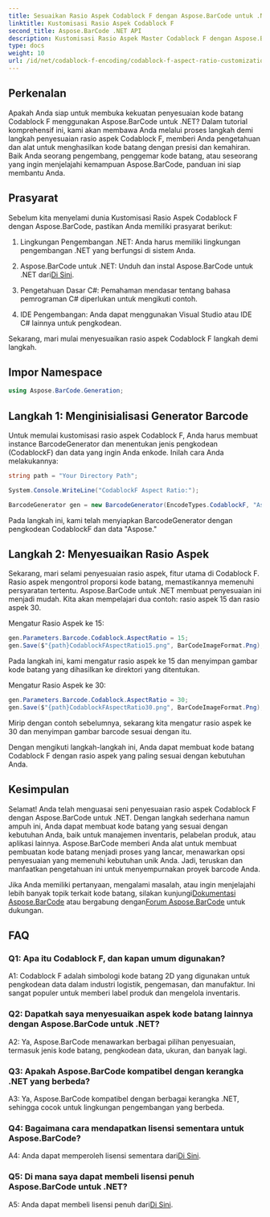 ```yaml
---
title: Sesuaikan Rasio Aspek Codablock F dengan Aspose.BarCode untuk .NET
linktitle: Kustomisasi Rasio Aspek Codablock F
second_title: Aspose.BarCode .NET API
description: Kustomisasi Rasio Aspek Master Codablock F dengan Aspose.BarCode untuk .NET. Buat kode batang presisi yang disesuaikan dengan kebutuhan Anda dengan mudah.
type: docs
weight: 10
url: /id/net/codablock-f-encoding/codablock-f-aspect-ratio-customization/
---
```

## Perkenalan

Apakah Anda siap untuk membuka kekuatan penyesuaian kode batang Codablock F menggunakan Aspose.BarCode untuk .NET? Dalam tutorial komprehensif ini, kami akan membawa Anda melalui proses langkah demi langkah penyesuaian rasio aspek Codablock F, memberi Anda pengetahuan dan alat untuk menghasilkan kode batang dengan presisi dan kemahiran. Baik Anda seorang pengembang, penggemar kode batang, atau seseorang yang ingin menjelajahi kemampuan Aspose.BarCode, panduan ini siap membantu Anda.

## Prasyarat

Sebelum kita menyelami dunia Kustomisasi Rasio Aspek Codablock F dengan Aspose.BarCode, pastikan Anda memiliki prasyarat berikut:

1. Lingkungan Pengembangan .NET: Anda harus memiliki lingkungan pengembangan .NET yang berfungsi di sistem Anda.

2.  Aspose.BarCode untuk .NET: Unduh dan instal Aspose.BarCode untuk .NET dari[Di Sini](https://releases.aspose.com/barcode/net/).

3. Pengetahuan Dasar C#: Pemahaman mendasar tentang bahasa pemrograman C# diperlukan untuk mengikuti contoh.

4. IDE Pengembangan: Anda dapat menggunakan Visual Studio atau IDE C# lainnya untuk pengkodean.

Sekarang, mari mulai menyesuaikan rasio aspek Codablock F langkah demi langkah.

## Impor Namespace

```csharp
using Aspose.BarCode.Generation;
```

## Langkah 1: Menginisialisasi Generator Barcode

Untuk memulai kustomisasi rasio aspek Codablock F, Anda harus membuat instance BarcodeGenerator dan menentukan jenis pengkodean (CodablockF) dan data yang ingin Anda enkode. Inilah cara Anda melakukannya:

```csharp
string path = "Your Directory Path";

System.Console.WriteLine("CodablockF Aspect Ratio:");

BarcodeGenerator gen = new BarcodeGenerator(EncodeTypes.CodablockF, "Aspose");
```

Pada langkah ini, kami telah menyiapkan BarcodeGenerator dengan pengkodean CodablockF dan data "Aspose."

## Langkah 2: Menyesuaikan Rasio Aspek

Sekarang, mari selami penyesuaian rasio aspek, fitur utama di Codablock F. Rasio aspek mengontrol proporsi kode batang, memastikannya memenuhi persyaratan tertentu. Aspose.BarCode untuk .NET membuat penyesuaian ini menjadi mudah. Kita akan mempelajari dua contoh: rasio aspek 15 dan rasio aspek 30.

Mengatur Rasio Aspek ke 15:

```csharp
gen.Parameters.Barcode.Codablock.AspectRatio = 15;
gen.Save($"{path}CodablockFAspectRatio15.png", BarCodeImageFormat.Png);
```

Pada langkah ini, kami mengatur rasio aspek ke 15 dan menyimpan gambar kode batang yang dihasilkan ke direktori yang ditentukan.

Mengatur Rasio Aspek ke 30:

```csharp
gen.Parameters.Barcode.Codablock.AspectRatio = 30;
gen.Save($"{path}CodablockFAspectRatio30.png", BarCodeImageFormat.Png);
```

Mirip dengan contoh sebelumnya, sekarang kita mengatur rasio aspek ke 30 dan menyimpan gambar barcode sesuai dengan itu.

Dengan mengikuti langkah-langkah ini, Anda dapat membuat kode batang Codablock F dengan rasio aspek yang paling sesuai dengan kebutuhan Anda.

## Kesimpulan

Selamat! Anda telah menguasai seni penyesuaian rasio aspek Codablock F dengan Aspose.BarCode untuk .NET. Dengan langkah sederhana namun ampuh ini, Anda dapat membuat kode batang yang sesuai dengan kebutuhan Anda, baik untuk manajemen inventaris, pelabelan produk, atau aplikasi lainnya. Aspose.BarCode memberi Anda alat untuk membuat pembuatan kode batang menjadi proses yang lancar, menawarkan opsi penyesuaian yang memenuhi kebutuhan unik Anda. Jadi, teruskan dan manfaatkan pengetahuan ini untuk menyempurnakan proyek barcode Anda.

 Jika Anda memiliki pertanyaan, mengalami masalah, atau ingin menjelajahi lebih banyak topik terkait kode batang, silakan kunjungi[Dokumentasi Aspose.BarCode](https://reference.aspose.com/barcode/net/) atau bergabung dengan[Forum Aspose.BarCode](https://forum.aspose.com/c/barcode/13) untuk dukungan.

## FAQ

### Q1: Apa itu Codablock F, dan kapan umum digunakan?

A1: Codablock F adalah simbologi kode batang 2D yang digunakan untuk pengkodean data dalam industri logistik, pengemasan, dan manufaktur. Ini sangat populer untuk memberi label produk dan mengelola inventaris.

### Q2: Dapatkah saya menyesuaikan aspek kode batang lainnya dengan Aspose.BarCode untuk .NET?

A2: Ya, Aspose.BarCode menawarkan berbagai pilihan penyesuaian, termasuk jenis kode batang, pengkodean data, ukuran, dan banyak lagi.

### Q3: Apakah Aspose.BarCode kompatibel dengan kerangka .NET yang berbeda?

A3: Ya, Aspose.BarCode kompatibel dengan berbagai kerangka .NET, sehingga cocok untuk lingkungan pengembangan yang berbeda.

### Q4: Bagaimana cara mendapatkan lisensi sementara untuk Aspose.BarCode?

 A4: Anda dapat memperoleh lisensi sementara dari[Di Sini](https://purchase.aspose.com/temporary-license/).

### Q5: Di mana saya dapat membeli lisensi penuh Aspose.BarCode untuk .NET?

 A5: Anda dapat membeli lisensi penuh dari[Di Sini](https://purchase.aspose.com/buy).